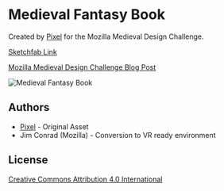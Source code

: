 # Medieval Fantasy Book

Created by [Pixel](https://sketchfab.com/stefan.lengyel1) for the Mozilla Medieval Design Challenge.

[Sketchfab Link](https://sketchfab.com/models/06d5a80a04fc4c5ab552759e9a97d91a)

[Mozilla Medieval Design Challenge Blog Post](https://medium.com/mozilla-open-innovation/announcing-the-winner-of-the-real-time-design-challenge-medieval-fantasy-16c70df2c531)

![Medieval Fantasy Book](./MedievalFantasyBookThumbnail.jpg)

## Authors

* [Pixel](https://sketchfab.com/stefan.lengyel1) - Original Asset
* Jim Conrad (Mozilla) - Conversion to VR ready environment

## License

[Creative Commons Attribution 4.0 International](https://creativecommons.org/licenses/by/4.0/)
